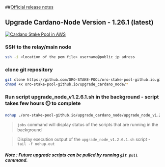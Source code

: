 ##[Official release notes](https://github.com/input-output-hk/cardano-node/releases/)

## Upgrade Cardano-Node Version - 1.26.1 (latest)

[![Cardano Stake Pool in AWS](http://www.oroops.com.s3-website-us-east-1.amazonaws.com/images/upgrade_node.png)](https://www.youtube.com/watch?v=zvDqN2Wi5-E&list=PLKMe4Qn8pXy7xD4MdoYMktMHkuyPSycGR)

### SSH to the relay/main node

```bash
ssh -i <location of the pem file> username@public_ip_adress
```

### clone git repository
```bash
git clone https://github.com/ORO-STAKE-POOL/oro-stake-pool-github.io.git
chmod +x oro-stake-pool-github.io/upgrade_cardano_node/*
```

### Run script upgrade_node_v1.2.6.1.sh in the background - script takes few hours :timer_clock: to complete
```bash
nohup ./oro-stake-pool-github.io/upgrade_cardano_node/upgrade_node_v1.2.6.1.sh &
```
> `jobs` command will display status of the scripts that are running in the background 

> Display execution output of the `upgrade_node_v1.2.6.1.sh` script -  `tail -f nohup.out`

##### Note : Future upgrade scripts can be pulled by running `git pull` command.